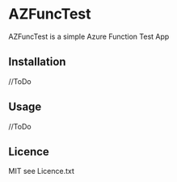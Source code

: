 # AZFuncTest

AZFuncTest is a simple Azure Function Test App

## Installation
//ToDo

## Usage
//ToDo

## Licence
MIT see Licence.txt
